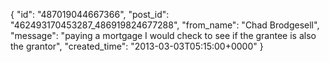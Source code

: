  {
   "id": "487019044667366",
   "post_id": "462493170453287_486919824677288",
   "from_name": "Chad Brodgesell",
   "message": "paying a mortgage I would check to see if the grantee is also the grantor",
   "created_time": "2013-03-03T05:15:00+0000"
 }
